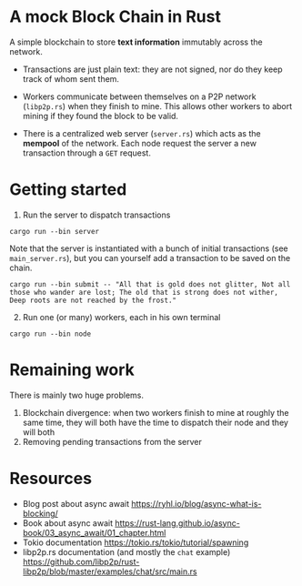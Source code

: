 # A mock Block Chain in Rust

A simple blockchain to store **text information** immutably across the network.

- Transactions are just plain text: they are not signed, nor do they keep track of whom sent them.

- Workers communicate between themselves on a P2P network (`libp2p.rs`) when they finish to mine. This allows other workers to abort mining if they found the block to be valid.

- There is a centralized web server (`server.rs`) which acts as the **mempool** of the network. Each node request the server a new transaction through a `GET` request.

# Getting started

1. Run the server to dispatch transactions

```console
cargo run --bin server
```

Note that the server is instantiated with a bunch of initial transactions (see `main_server.rs`), but you can yourself add a transaction to be saved on the chain.

```console
cargo run --bin submit -- "All that is gold does not glitter, Not all those who wander are lost; The old that is strong does not wither, Deep roots are not reached by the frost."
```

2. Run one (or many) workers, each in his own terminal

```console
cargo run --bin node
```

# Remaining work 

There is mainly two huge problems. 

1. Blockchain divergence: when two workers finish to mine at roughly the same time, they will both have the time to dispatch their node and they will both 
2. Removing pending transactions from the server

# Resources

- Blog post about async await https://ryhl.io/blog/async-what-is-blocking/
- Book about async await https://rust-lang.github.io/async-book/03_async_await/01_chapter.html
- Tokio documentation https://tokio.rs/tokio/tutorial/spawning
- libp2p.rs documentation (and mostly the `chat` example) https://github.com/libp2p/rust-libp2p/blob/master/examples/chat/src/main.rs
